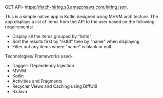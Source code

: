 GET API-  https://fetch-hiring.s3.amazonaws.com/hiring.json.

This is a simple native app in Kotlin designed using MVVM architecture. The app displays a list of items from the API to the user based on the following requirements:

- Display all the items grouped by "listId"
- Sort the results first by "listId" then by "name" when displaying.
- Filter out any items where "name" is blank or null.

Technologies/ Frameworks used-
- Dagger- Dependency Injection
- MVVM
- Kotlin
- Activities and Fragments
- Recycler Views and Caching using DiffUtil
- RxJava
